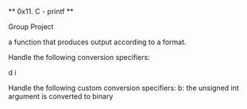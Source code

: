 ** 0x11. C - printf **

Group Project

a function that produces output according to a format.

Handle the following conversion specifiers:

d
i

Handle the following custom conversion specifiers:
b: the unsigned int argument is converted to binary
